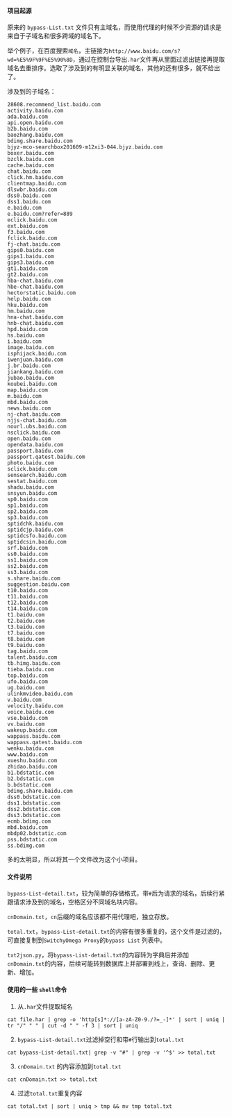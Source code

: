 #### 项目起源

原来的 `bypass-List.txt` 文件只有主域名，而使用代理的时候不少资源的请求是来自于子域名和很多跨域的域名下。

举个例子，在百度搜索`域名`，主链接为`http://www.baidu.com/s?wd=%E5%9F%9F%E5%90%8D`，通过在控制台导出`.har`文件再从里面过滤出链接再提取域名去重排序。选取了涉及到的有明显关联的域名，其他的还有很多，就不给出了。

涉及到的子域名：
```
28608.recommend_list.baidu.com
activity.baidu.com
ada.baidu.com
api.open.baidu.com
b2b.baidu.com
baozhang.baidu.com
bdimg.share.baidu.com
bjyz-mco-searchbox201609-m12xi3-044.bjyz.baidu.com
boxer.baidu.com
bzclk.baidu.com
cache.baidu.com
chat.baidu.com
click.hm.baidu.com
clientmap.baidu.com
dlswbr.baidu.com
dss0.baidu.com
dss1.baidu.com
e.baidu.com
e.baidu.com?refer=889
eclick.baidu.com
ext.baidu.com
f3.baidu.com
fclick.baidu.com
fj-chat.baidu.com
gips0.baidu.com
gips1.baidu.com
gips3.baidu.com
gt1.baidu.com
gt2.baidu.com
hba-chat.baidu.com
hbe-chat.baidu.com
hectorstatic.baidu.com
help.baidu.com
hku.baidu.com
hm.baidu.com
hna-chat.baidu.com
hnb-chat.baidu.com
hpd.baidu.com
hs.baidu.com
i.baidu.com
image.baidu.com
isphijack.baidu.com
iwenjuan.baidu.com
j.br.baidu.com
jiankang.baidu.com
jubao.baidu.com
koubei.baidu.com
map.baidu.com
m.baidu.com
mbd.baidu.com
news.baidu.com
nj-chat.baidu.com
njjs-chat.baidu.com
nourl.ubs.baidu.com
nsclick.baidu.com
open.baidu.com
opendata.baidu.com
passport.baidu.com
passport.qatest.baidu.com
photo.baidu.com
sclick.baidu.com
sensearch.baidu.com
sestat.baidu.com
shadu.baidu.com
snsyun.baidu.com
sp0.baidu.com
sp1.baidu.com
sp2.baidu.com
sp3.baidu.com
sptidchk.baidu.com
sptidcjp.baidu.com
sptidcsfo.baidu.com
sptidcsin.baidu.com
srf.baidu.com
ss0.baidu.com
ss1.baidu.com
ss2.baidu.com
ss3.baidu.com
s.share.baidu.com
suggestion.baidu.com
t10.baidu.com
t11.baidu.com
t12.baidu.com
t14.baidu.com
t1.baidu.com
t2.baidu.com
t3.baidu.com
t7.baidu.com
t8.baidu.com
t9.baidu.com
tag.baidu.com
talent.baidu.com
tb.himg.baidu.com
tieba.baidu.com
top.baidu.com
ufo.baidu.com
ug.baidu.com
ulinkmvideo.baidu.com
v.baidu.com
velocity.baidu.com
voice.baidu.com
vse.baidu.com
vv.baidu.com
wakeup.baidu.com
wappass.baidu.com
wappass.qatest.baidu.com
wenku.baidu.com
www.baidu.com
xueshu.baidu.com
zhidao.baidu.com
b1.bdstatic.com
b2.bdstatic.com
b.bdstatic.com
bdimg.share.baidu.com
dss0.bdstatic.com
dss1.bdstatic.com
dss2.bdstatic.com
dss3.bdstatic.com
ecmb.bdimg.com
mbd.baidu.com
mbdp02.bdstatic.com
pss.bdstatic.com
ss.bdimg.com
```

多的太明显，所以将其一个文件改为这个小项目。


#### 文件说明
`bypass-List-detail.txt`，较为简单的存储格式，带`#`后为请求的域名，后续行紧跟请求涉及到的域名，空格区分不同域名块内容。

`cnDomain.txt`，`cn`后缀的域名应该都不用代理吧，独立存放。

`total.txt`，`bypass-List-detail.txt`的内容有很多重复的，这个文件是过滤的，可直接复制到`SwitchyOmega Proxy`的`bypass List` 列表中。

`txt2json.py`，将`bypass-List-detail.txt`的内容转为字典后并添加`cnDomain.txt`的内容，后续可能转到数据库上并部署到线上，查询、删除、更新、增加。

#### 使用的一些 `shell`命令

1. 从`.har`文件提取域名

`cat file.har | grep -o 'http[s]*://[a-zA-Z0-9./?=_-]*' | sort | uniq | tr "/" " " | cut -d " " -f 3 | sort | uniq`

2. `bypass-List-detail.txt`过滤掉空行和带`#`行输出到`total.txt`

`cat bypass-List-detail.txt| grep -v "#" | grep -v '^$' >> total.txt`

3. `cnDomain.txt` 的内容添加到`total.txt`

`cat cnDomain.txt >> total.txt`

4. 过滤`total.txt`重复内容

`cat total.txt | sort | uniq > tmp && mv tmp total.txt`